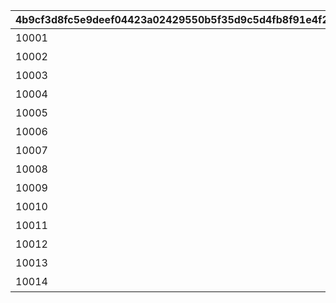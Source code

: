 |4b9cf3d8fc5e9deef04423a02429550b5f35d9c5d4fb8f91e4f24a74c3daf3e9|9a174d54216f0597a529f353a1b0b9bd3659f84eae5be9422b44396390651839|ac02f1eb6d74b8827c07d3d83cfa0ec548fe6c4ebcd7c1163d89153ff8bc18c4|72332fee1f26c9719c1ec9a68d76298a0e75a341cc2a48d548bc5a99d5dc1c8d|f1cd0f3a62efd1f0cbd1c73638f1f39c338e3be41c2830c8ba7f61a4e4f2c8ac|62bdac630c2d4ad8a76644de31d203001e6db38a2ff021e6d58e7f9667302f65|289863b8a676e71a3bd3b544df6df1ca654fb9e73b7e13396a5db5f901938b05|f661f46fd8e6d4785d272bde92588c1a1b0497c5f5608d7c0efb7706fd8fd31d|
| --- | --- | --- | --- | --- | --- | --- | --- |
|10001|10001|タルグム地方|10001|bgm_M32|bgm_M32|10001101|10001101|
|10002|10002|マシーナ地方|10002|bgm_M98|bgm_M98_2|10002101|10002101|
|10003|10003|ランドソル郊外|10003|bgm_M106|bgm_M106|10003101|10003101|
|10004|10004|タパスビーチ周辺|10004|bgm_M112|bgm_M112|10004101|10004101|
|10005|10005|イルシオンの孤島|10005|bgm_M121|bgm_M121|10005101|10005101|
|10006|10006|王都ランドソル|10006|bgm_M128|bgm_M128|10006101|10006101|
|10007|10007|ランドソル近郊|10007|bgm_M135|bgm_M135|10007101|10007101|
|10008|10008|ランドソル近郊|10008|bgm_M121|bgm_M121|10008101|10008101|
|10009|10009|クリスマス|10009|bgm_M171|bgm_M171|10009101|10009101|
|10010|10010|神殿への参道|10010|bgm_M121|bgm_M121|10010101|10010101|
|10011|10011|バレンタイン|10011|bgm_M189|bgm_M189|10011101|10011101|
|10012|10012|王都ランドソル|10012|bgm_M206|bgm_M206|10012101|10012101|
|10013|10013|マナリア|10013|bgm_M215|bgm_M215|10013101|10013101|
|10014|10014|タルグム地方|10014|bgm_M32|bgm_M32|10014101|10014101|